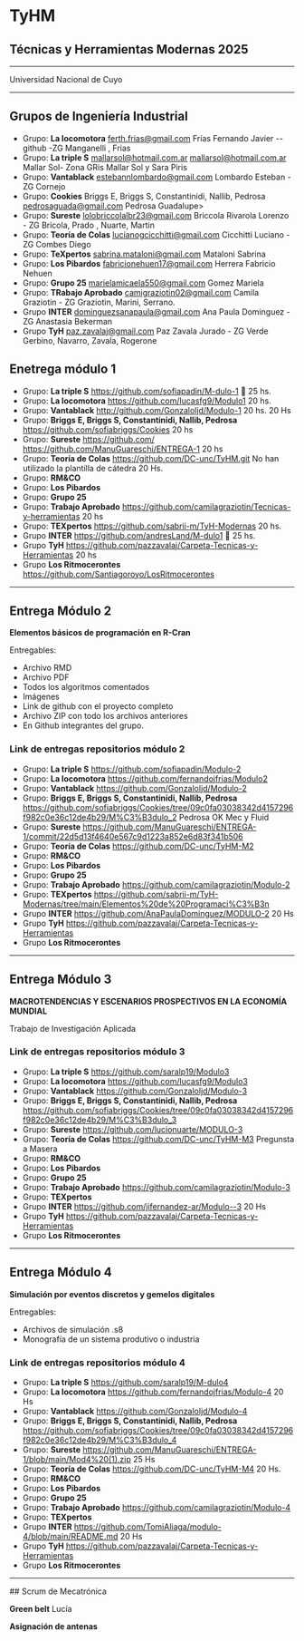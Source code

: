 # TyHM
<h2>Técnicas y Herramientas Modernas 2025 </h2><p>
<hr>
 Universidad Nacional de Cuyo

<hr>

 ## Grupos de Ingeniería Industrial

* Grupo: **La locomotora** <ferth.frias@gmail.com>	Frías	Fernando Javier  -- github -ZG Manganelli , Frias
* Grupo: **La triple S** <mallarsol@hotmail.com.ar> mallarsol@hotmail.com.ar	Mallar 	Sol- Zona GRis Mallar Sol y Sara Piris
* Grupo: **Vantablack** <estebannlombardo@gmail.com>	Lombardo	Esteban - ZG  Cornejo 
* Grupo: **Cookies** Briggs E, Briggs S, Constantinidi, Nallib, Pedrosa  <pedrosaguada@gmail.com>	Pedrosa	Guadalupe>
* Grupo: **Sureste** <lolobriccolalbr23@gmail.com>	Briccola Rivarola 	Lorenzo - ZG Bricola, Prado , Nuarte, Martin
* Grupo: **Teoría de Colas** <lucianogcicchitti@gmail.com>	Cicchitti	Luciano - ZG Combes Diego
* Grupo: **TeXpertos** <sabrina.mataloni@gmail.com>	Mataloni	Sabrina
* Grupo: **Los Pibardos** <fabricionehuen17@gmail.com>	Herrera	Fabricio Nehuen
* Grupo: **Grupo 25** <marielamicaela550@gmail.com> 	Gomez	Mariela
* Grupo: **TRabajo Aprobado** <camigraziotin02@gmail.com> Camila Graziotin - ZG Graziotin, Marini, Serrano. 
* Grupo **INTER** <dominguezsanapaula@gmail.com> Ana Paula Dominguez - ZG Anastasia Bekerman 
* Grupo **TyH** <paz.zavalaj@gmail.com> Paz Zavala Jurado - ZG Verde Gerbino, Navarro, Zavala, Rogerone

## Enetrega módulo 1
* Grupo: **La triple S** <https://github.com/sofiapadin/M-dulo-1> 🥇 25 hs.
* Grupo: **La locomotora** <https://github.com/lucasfg9/Modulo1> 20 hs.
* Grupo: **Vantablack** <http://github.com/Gonzaloljd/Modulo-1> 20 hs. 20 Hs
* Grupo: **Briggs E, Briggs S, Constantinidi, Nallib, Pedrosa**  <https://github.com/sofiabriggs/Cookies> 20 hs
* Grupo: **Sureste** <https://github.com/> <https://github.com/ManuGuareschi/ENTREGA-1> 20 hs
* Grupo: **Teoría de Colas** <https://github.com/DC-unc/TyHM.git> No han utilizado la plantilla de cátedra 20 Hs.
* Grupo: **RM&CO** 
* Grupo: **Los Pibardos**
* Grupo: **Grupo 25**
* Grupo: **Trabajo Aprobado** <https://github.com/camilagraziotin/Tecnicas-y-herramientas> 20 hs
* Grupo: **TEXpertos** <https://github.com/sabrii-m/TyH-Modernas> 20 hs.
* Grupo **INTER** <https://github.com/andresLand/M-dulo1> 🥇 25 hs.
* Grupo **TyH** <https://github.com/pazzavalaj/Carpeta-Tecnicas-y-Herramientas> 20 hs
* Grupo **Los Ritmocerontes** <https://github.com/Santiagoroyo/LosRitmocerontes> 
<hr>

## Entrega Módulo 2
**Elementos básicos de programación en R-Cran**

Entregables:
* Archivo RMD
* Archivo PDF
* Todos los algoritmos comentados
* Imágenes
* Link de github con el proyecto completo
* Archivo ZIP con todo los archivos anteriores
* En Github integrantes del grupo.

### Link de entregas repositorios módulo 2

* Grupo: **La triple S** <https://github.com/sofiapadin/Modulo-2>
* Grupo: **La locomotora** <https://github.com/fernandojfrias/Modulo2>
* Grupo: **Vantablack** <https://github.com/Gonzaloljd/Modulo-2>
* Grupo: **Briggs E, Briggs S, Constantinidi, Nallib, Pedrosa** <https://github.com/sofiabriggs/Cookies/tree/09c0fa03038342d4157296f982c0e36c12de4b29/M%C3%B3dulo_2> Pedrosa OK Mec y Fluid
* Grupo: **Sureste** <https://github.com/ManuGuareschi/ENTREGA-1/commit/22d5d13f4640e567c9d1223a852e6d83f341b506>
* Grupo: **Teoría de Colas** <https://github.com/DC-unc/TyHM-M2>
* Grupo: **RM&CO** 
* Grupo: **Los Pibardos**
* Grupo: **Grupo 25**
* Grupo: **Trabajo Aprobado** <https://github.com/camilagraziotin/Modulo-2>
* Grupo: **TEXpertos** <https://github.com/sabrii-m/TyH-Modernas/tree/main/Elementos%20de%20Programaci%C3%B3n>
* Grupo **INTER** <https://github.com/AnaPaulaDominguez/MODULO-2> 20 Hs
* Grupo **TyH** <https://github.com/pazzavalaj/Carpeta-Tecnicas-y-Herramientas>
* Grupo **Los Ritmocerontes** 

<hr>

## Entrega Módulo 3
**MACROTENDENCIAS Y ESCENARIOS PROSPECTIVOS EN LA ECONOMÍA MUNDIAL**

Trabajo de Investigación Aplicada

### Link de entregas repositorios módulo 3

* Grupo: **La triple S** <https://github.com/saralp19/Modulo3>
* Grupo: **La locomotora** <https://github.com/lucasfg9/Modulo3>
* Grupo: **Vantablack** <https://github.com/Gonzaloljd/Modulo-3>
* Grupo: **Briggs E, Briggs S, Constantinidi, Nallib, Pedrosa** <https://github.com/sofiabriggs/Cookies/tree/09c0fa03038342d4157296f982c0e36c12de4b29/M%C3%B3dulo_3>
* Grupo: **Sureste** <https://github.com/lucionuarte/MODULO-3>
* Grupo: **Teoría de Colas** <https://github.com/DC-unc/TyHM-M3> Pregunsta a Masera
* Grupo: **RM&CO** 
* Grupo: **Los Pibardos**
* Grupo: **Grupo 25**
* Grupo: **Trabajo Aprobado** <https://github.com/camilagraziotin/Modulo-3>
* Grupo: **TEXpertos** 
* Grupo **INTER** <https://github.com/jifernandez-ar/Modulo--3> 20 Hs
* Grupo **TyH** <https://github.com/pazzavalaj/Carpeta-Tecnicas-y-Herramientas>
* Grupo **Los Ritmocerontes** 

<hr>

## Entrega Módulo 4
**Simulación por eventos discretos y gemelos digitales**

Entregables:
* Archivos de simulación .s8
* Monografía de un sistema produtivo o industria

### Link de entregas repositorios módulo 4

* Grupo: **La triple S** <https://github.com/saralp19/M-dulo4>
* Grupo: **La locomotora** <https://github.com/fernandojfrias/Modulo-4> 20 Hs
* Grupo: **Vantablack** <https://github.com/Gonzaloljd/Modulo-4>
* Grupo: **Briggs E, Briggs S, Constantinidi, Nallib, Pedrosa** <https://github.com/sofiabriggs/Cookies/tree/09c0fa03038342d4157296f982c0e36c12de4b29/M%C3%B3dulo_4>
* Grupo: **Sureste** <https://github.com/ManuGuareschi/ENTREGA-1/blob/main/Mod4%20(1).zip>  25 Hs
* Grupo: **Teoría de Colas** <https://github.com/DC-unc/TyHM-M4> 20 Hs.
* Grupo: **RM&CO** 
* Grupo: **Los Pibardos**
* Grupo: **Grupo 25**
* Grupo: **Trabajo Aprobado** <https://github.com/camilagraziotin/Modulo-4>
* Grupo: **TEXpertos** 
* Grupo **INTER** <https://github.com/TomiAliaga/modulo-4/blob/main/README.md> 20 Hs 
* Grupo **TyH** <https://github.com/pazzavalaj/Carpeta-Tecnicas-y-Herramientas>
* Grupo **Los Ritmocerontes** 




<hr>
## Scrum de Mecatrónica

**Green belt**  Lucía

**Asignación de antenas**
